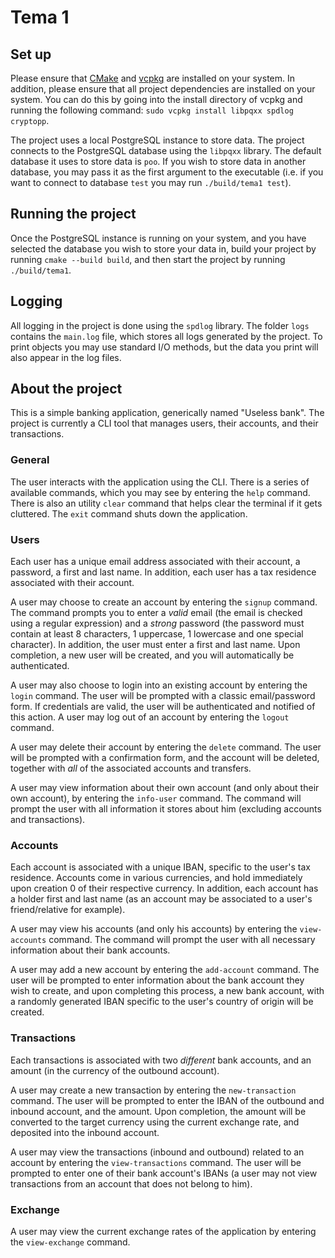 # Tema 1

## Set up
Please ensure that [CMake](https://cmake.org) and [vcpkg](https://vcpkg.io/en/) are installed on your system. In addition, please ensure that all project dependencies are installed on your system. You can do this by going into the install directory of vcpkg and running the following command: `sudo vcpkg install libpqxx spdlog cryptopp`.

The project uses a local PostgreSQL instance to store data. The project connects to the PostgreSQL database using the `libpqxx` library. The default database it uses to store data is `poo`. If you wish to store data in another database, you may pass it as the first argument to the executable (i.e. if you want to connect to database `test` you may run `./build/tema1 test`).

## Running the project
Once the PostgreSQL instance is running on your system, and you have selected the database you wish to store your data in, build your project by running `cmake --build build`, and then start the project by running `./build/tema1`.

## Logging
All logging in the project is done using the `spdlog` library. The folder `logs` contains the `main.log` file, which stores all logs generated by the project. To print objects you may use standard I/O methods, but the data you print will also appear in the log files.

## About the project
This is a simple banking application, generically named "Useless bank". The project is currently a CLI tool that manages users, their accounts, and their transactions.

### General
The user interacts with the application using the CLI. There is a series of available commands, which you may see by entering the `help` command. There is also an utility `clear` command that helps clear the terminal if it gets cluttered. The `exit` command shuts down the application.

### Users
Each user has a unique email address associated with their account, a password, a first and last name. In addition, each user has a tax residence associated with their account.

A user may choose to create an account by entering the `signup` command. The command prompts you to enter a *valid* email (the email is checked using a regular expression) and a *strong* password (the password must contain at least 8 characters, 1 uppercase, 1 lowercase and one special character). In addition, the user must enter a first and last name. Upon completion, a new user will be created, and you will automatically be authenticated.

A user may also choose to login into an existing account by entering the `login` command. The user will be prompted with a classic email/password form. If credentials are valid, the user will be authenticated and notified of this action. A user may log out of an account by entering the `logout` command.

A user may delete their account by entering the `delete` command. The user will be prompted with a confirmation form, and the account will be deleted, together with *all* of the associated accounts and transfers.

A user may view information about their own account (and only about their own account), by entering the `info-user` command. The command will prompt the user with all information it stores about him (excluding accounts and transactions).

### Accounts
Each account is associated with a unique IBAN, specific to the user's tax residence. Accounts come in various currencies, and hold immediately upon creation 0 of their respective currency. In addition, each account has a holder first and last name (as an account may be associated to a user's friend/relative for example).

A user may view his accounts (and only his accounts) by entering the `view-accounts` command. The command will prompt the user with all necessary information about their bank accounts.

A user may add a new account by entering the `add-account` command. The user will be prompted to enter information about the bank account they wish to create, and upon completing this process, a new bank account, with a randomly generated IBAN specific to the user's country of origin will be created.

### Transactions
Each transactions is associated with two *different* bank accounts, and an amount (in the currency of the outbound account).

A user may create a new transaction by entering the `new-transaction` command. The user will be prompted to enter the IBAN of the outbound and inbound account, and the amount. Upon completion, the amount will be converted to the target currency using the current exchange rate, and deposited into the inbound account.

A user may view the transactions (inbound and outbound) related to an account by entering the `view-transactions` command. The user will be prompted to enter one of their bank account's IBANs (a user may not view transactions from an account that does not belong to him).

### Exchange
A user may view the current exchange rates of the application by entering the `view-exchange` command.